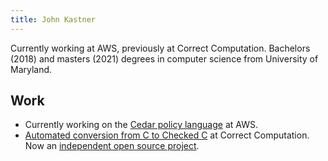 ```yaml
---
title: John Kastner
---
```


Currently working at AWS, previously at Correct Computation.
Bachelors (2018) and masters (2021) degrees in computer science from University of Maryland.

## Work

* Currently working on the [Cedar policy language](https://www.cedarpolicy.com/) at AWS.
* [Automated conversion from C to Checked C](https://github.com/checkedc/checkedc-llvm-project/blob/main/clang/tools/3c/README.md) at Correct Computation. Now an [independent open source project](https://www.checkedc.org/).
